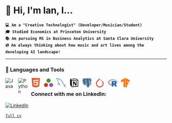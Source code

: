 # 🦊 Hi, I'm Ian, I...

**`💻 Am a "Creative Technologist" (Developer/Musician/Student)`** <br />
**`🎓 Studied Economics at Princeton University`** <br />
**`📚 Am pursuing MS in Business Analytics at Santa Clara University`** <br />
**`💿 Am always thinking about how music and art lives among the developing AI landscape!`** <br />

---

### 🧰 Languages and Tools

<img align="left" alt="Java" width="30px" style="padding-right:10px;" src="https://cdn.jsdelivr.net/gh/devicons/devicon/icons/java/java-original.svg"/>
<img align="left" alt="Python" width="30px" style="padding-right:10px;" src="https://cdn.jsdelivr.net/gh/devicons/devicon/icons/python/python-plain.svg" />
<img align="left" alt="HTML5" width="30px" style="padding-right:10px;" src="https://github.com/devicons/devicon/blob/v2.16.0/icons/html5/html5-original.svg?raw=true" />
<img align="left" alt="Julia" width="30px" style="padding-right:10px;" src="https://github.com/devicons/devicon/blob/v2.16.0/icons/julia/julia-original.svg?raw=true" />
<img align="left" alt="MySQL" width="30px" style="padding-right:10px;" src="https://github.com/devicons/devicon/blob/v2.16.0/icons/mysql/mysql-original.svg?raw=true" />
<img align="left" alt="Notion" width="30px" style="padding-right:10px;" src="https://github.com/devicons/devicon/blob/v2.16.0/icons/notion/notion-original.svg?raw=true" />
<img align="left" alt="Postgres" width="30px" style="padding-right:10px;" src="https://github.com/devicons/devicon/blob/v2.16.0/icons/postgresql/postgresql-original.svg?raw=true" />
<img align="left" alt="Pytorch" width="30px" style="padding-right:10px;" src="https://github.com/devicons/devicon/blob/v2.16.0/icons/pytorch/pytorch-original.svg?raw=true" />
<img align="left" alt="R" width="30px" style="padding-right:10px;" src="https://github.com/devicons/devicon/blob/v2.16.0/icons/r/r-original.svg?raw=true" />
<img align="left" alt="Tensorflow" width="30px" style="padding-right:10px;" src="https://github.com/devicons/devicon/blob/v2.16.0/icons/tensorflow/tensorflow-original.svg?raw=true" />


<br />


### Connect with me on LinkedIn:
[![LinkedIn](https://img.shields.io/badge/LinkedIn-%230077B5.svg?style=for-the-badge&logo=linkedin&logoColor=white)](https://www.linkedin.com/in/ianmkim/)

 <a href="https://ianminkim.github.io/ianminkim/Ian Kim Resume.pdf" target="_blank">`full cv`</a>
